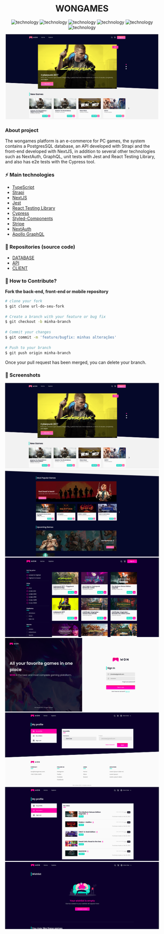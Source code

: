 <div align="center" style="margin-bottom: 20px;">
  <h1>WONGAMES</h1>
  <p align="center">
    <img alt="technology" src="https://img.shields.io/badge/TypeScript-007ACC?style=for-the-badge&logo=typescript&logoColor=white">
    <img alt="technology" src="https://img.shields.io/badge/next.js-000000?style=for-the-badge&logo=nextdotjs&logoColor=white">
    <img alt="technology" src="https://img.shields.io/badge/GraphQl-E10098?style=for-the-badge&logo=graphql&logoColor=white">
    <img alt="technology" src="https://img.shields.io/badge/strapi-2e7eea?style=for-the-badge&logo=strapi&logoColor=white">
    <img alt="technology" src="https://img.shields.io/badge/Jest-C21325?style=for-the-badge&logo=jest&logoColor=white">
    <img alt="technology" src="https://img.shields.io/badge/Cypress-17202C?style=for-the-badge&logo=cypress&logoColor=white">
  </p>

  

  

  <img alt="wongames" src="./assets/screenshots/screenshot-01.png" width="500" heigth="auto"/>
</div>

### About project
The wongames platform is an e-commerce for PC games, the system contains a PostgresSQL database, an API developed with Strapi and the front-end developed with NextJS, in addition to several other technologies such as NextAuth, GraphQL, unit tests with Jest and React Testing Library, and also has e2e tests with the Cypress tool.


### :zap: Main technologies
- [TypeScript](https://www.typescriptlang.org/docs/)
- [Strapi](https://strapi.io/)
- [NextJS](https://nextjs.org/)
- [Jest](https://jestjs.io/pt-BR/docs/getting-started)
- [React Testing Library](https://testing-library.com/docs/react-testing-library/intro/)
- [Cypress](https://www.cypress.io/)
- [Styled-Components](https://styled-components.com/)
- [Stripe](https://stripe.com/)
- [NextAuth](https://next-auth.js.org/)
- [Apollo GraphQL](https://www.apollographql.com/)

### :rocket: Repositories (source code)
- [DATABASE](https://github.com/jefferson1104/wonGames-database)
- [API](https://github.com/jefferson1104/wonGames-api)
- [CLIENT](https://github.com/jefferson1104/wonGames-client)


### :thinking: How to Contribute?

**Fork the back-end, front-end or mobile repository**

```bash
# clone your fork
$ git clone url-do-seu-fork

# Create a branch with your feature or bug fix
$ git checkout -b minha-branch

# Commit your changes
$ git commit -m 'feature/bugfix: minhas alterações'

# Push to your branch
$ git push origin minha-branch
```

Once your pull request has been merged, you can delete your branch.

### 🎨 Screenshots
<p align="center">
  <img src="./assets/screenshots/screenshot-01.png">
  <img src="./assets/screenshots/screenshot-02.png">
  <img src="./assets/screenshots/screenshot-03.png">
  <img src="./assets/screenshots/screenshot-04.png">
  <img src="./assets/screenshots/screenshot-05.png">
  <img src="./assets/screenshots/screenshot-06.png">
  <img src="./assets/screenshots/screenshot-07.png">
</p>
